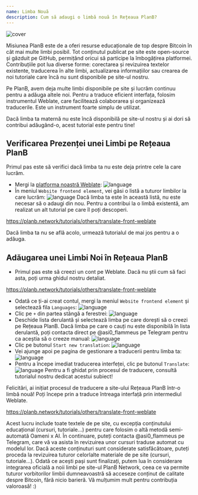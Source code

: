 ```yaml
---
name: Limba Nouă
description: Cum să adaugi o limbă nouă în Rețeaua PlanB?
---
```

![cover](assets/cover.webp)

Misiunea PlanB este de a oferi resurse educaționale de top despre Bitcoin în cât mai multe limbi posibil. Tot conținutul publicat pe site este open-source și găzduit pe GitHub, permițând oricui să participe la îmbogățirea platformei. Contribuțiile pot lua diverse forme: corectarea și revizuirea textelor existente, traducerea în alte limbi, actualizarea informațiilor sau crearea de noi tutoriale care încă nu sunt disponibile pe site-ul nostru.

Pe PlanB, avem deja multe limbi disponibile pe site și lucrăm continuu pentru a adăuga altele noi. Pentru a traduce eficient interfața, folosim instrumentul Weblate, care facilitează colaborarea și organizează traducerile. Este un instrument foarte simplu de utilizat.

Dacă limba ta maternă nu este încă disponibilă pe site-ul nostru și ai dori să contribui adăugând-o, acest tutorial este pentru tine!

## Verificarea Prezenței unei Limbi pe Rețeaua PlanB

Primul pas este să verifici dacă limba ta nu este deja printre cele la care lucrăm.

- Mergi la [platforma noastră Weblate](https://weblate.planb.network/projects/planb-network-website/):
![language](assets/01.webp)
- În meniul `Website frontend element`, vei găsi o listă a tuturor limbilor la care lucrăm:
![language](assets/02.webp)
Dacă limba ta este în această listă, nu este necesar să o adaugi din nou. Pentru a contribui la o limbă existentă, am realizat un alt tutorial pe care îl poți descoperi.

https://planb.network/tutorials/others/translate-front-weblate



Dacă limba ta nu se află acolo, urmează tutorialul de mai jos pentru a o adăuga.

## Adăugarea unei Limbi Noi în Rețeaua PlanB

- Primul pas este să creezi un cont pe Weblate. Dacă nu știi cum să faci asta, poți urma ghidul nostru detaliat.

https://planb.network/tutorials/others/translate-front-weblate


- Odată ce ți-ai creat contul, mergi la meniul `Website frontend element` și selectează fila `Languages`:
![language](assets/03.webp)
- Clic pe `+` din partea stângă a ferestrei:
![language](assets/04.webp)
- Deschide lista derulantă și selectează limba pe care dorești să o creezi pe Rețeaua PlanB. Dacă limba pe care o cauți nu este disponibilă în lista derulantă, poți contacta direct pe @asi0_flammeus pe Telegram pentru ca aceștia să o creeze manual:
![language](assets/05.webp)
- Clic pe butonul `Start new translation`:
![language](assets/06.webp)
- Vei ajunge apoi pe pagina de gestionare a traducerii pentru limba ta:
![language](assets/07.webp)
- Pentru a începe imediat traducerea interfeței, clic pe butonul `Translate`: ![language](assets/08.webp)
Pentru a fi ghidat prin procesul de traducere, consultă tutorialul nostru dedicat acestui subiect!

Felicitări, ai inițiat procesul de traducere a site-ului Rețeaua PlanB într-o limbă nouă! Poți începe prin a traduce întreaga interfață prin intermediul Weblate.

https://planb.network/tutorials/others/translate-front-weblate

 Acest lucru include toate textele de pe site, cu excepția conținutului educațional (cursuri, tutoriale...) pentru care folosim o altă metodă semi-automată Oameni x AI.
În continuare, puteți contacta @asi0_flammeus pe Telegram, care vă va asista în revizuirea unor cursuri traduse automat cu modelul lor. Dacă aceste conținuturi sunt considerate satisfăcătoare, puteți proceda la revizuirea tuturor celorlalte materiale de pe site (cursuri, tutoriale...). Odată ce acești pași sunt finalizați, putem lua în considerare integrarea oficială a noii limbi pe site-ul PlanB Network, ceea ce va permite tuturor vorbitorilor limbii dumneavoastră să acceseze conținut de calitate despre Bitcoin, fără nicio barieră.
Vă mulțumim mult pentru contribuția valoroasă! :)